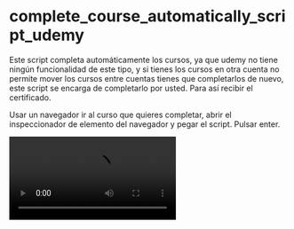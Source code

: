 # complete_course_automatically_script_udemy
Este script completa automáticamente los cursos, ya que udemy no tiene ningún funcionalidad de este tipo, y si tienes los cursos en otra cuenta no permite mover los cursos entre cuentas tienes que completarlos de nuevo, este script se encarga de completarlo por usted. Para así recibir el certificado.

Usar un navegador ir al curso que quieres completar, abrir el inspeccionador de elemento del navegador y pegar el script. Pulsar enter.

<video src="https://github.com/pacoDevelop/complete_course_automatically_script_udemy/raw/main/video_2022-06-08_00-30-33.mp4"></video>
